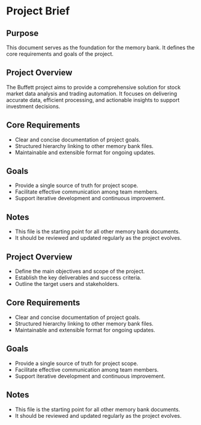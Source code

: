 # Project Brief

## Purpose
This document serves as the foundation for the memory bank. It defines the core requirements and goals of the project.

## Project Overview
The Buffett project aims to provide a comprehensive solution for stock market data analysis and trading automation. It focuses on delivering accurate data, efficient processing, and actionable insights to support investment decisions.

## Core Requirements
- Clear and concise documentation of project goals.
- Structured hierarchy linking to other memory bank files.
- Maintainable and extensible format for ongoing updates.

## Goals
- Provide a single source of truth for project scope.
- Facilitate effective communication among team members.
- Support iterative development and continuous improvement.

## Notes
- This file is the starting point for all other memory bank documents.
- It should be reviewed and updated regularly as the project evolves.
## Project Overview
- Define the main objectives and scope of the project.
- Establish the key deliverables and success criteria.
- Outline the target users and stakeholders.

## Core Requirements
- Clear and concise documentation of project goals.
- Structured hierarchy linking to other memory bank files.
- Maintainable and extensible format for ongoing updates.

## Goals
- Provide a single source of truth for project scope.
- Facilitate effective communication among team members.
- Support iterative development and continuous improvement.

## Notes
- This file is the starting point for all other memory bank documents.
- It should be reviewed and updated regularly as the project evolves.
